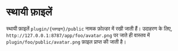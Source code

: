 # स्थायी फ़ाइलें
स्थायी फ़ाइलें `plugin/{प्लगइन}/public` नामक फ़ोल्डर में रखी जाती हैं।
उदाहरण के लिए, `http://127.0.0.1:8787/app/foo/avatar.png` पर जाते ही वास्तव में `plugin/foo/public/avatar.png` फ़ाइल प्राप्त की जाती है।
